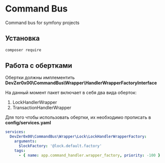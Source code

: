 # Command Bus
Command bus for symfony projects

## Установка

````bash
composer require 
````

## Работа с обертками

Обертки должны имплементить **DevZer0x00\CommandBus\Wrapper\HandlerWrapperFactoryInterface**

На данный момент пакет включает в себя два вида оберток:
1. LockHandlerWrapper
2. TransactionHandlerWrapper

Для того чтобы использовать обертки, их необходимо прописать в **config/services.yaml**

```yaml
services:
  DevZer0x00\CommandBus\Wrapper\Lock\LockHandlerWrapperFactory:
    arguments:
      $lockFactory: '@lock.default.factory'
    tags:
      - { name: app.command_handler.wrapper_factory, priority: -100 }
```
